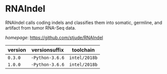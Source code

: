 # RNAIndel

RNAIndel calls coding indels and classifies them into somatic, germline,  and artifact from tumor RNA-Seq data.

*homepage*: <https://github.com/stjude/RNAIndel>

version | versionsuffix | toolchain
--------|---------------|----------
``0.3.0`` | ``-Python-3.6.6`` | ``intel/2018b``
``1.0.0`` | ``-Python-3.6.6`` | ``intel/2018b``
